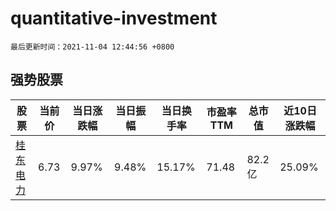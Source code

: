 # quantitative-investment

`最后更新时间：2021-11-04 12:44:56 +0800`

## 强势股票

|股票|当前价|当日涨跌幅|当日振幅|当日换手率|市盈率TTM|总市值|近10日涨跌幅|
|----|----|----|----|----|----|----|----|
|[桂东电力](https://xueqiu.com/S/SH600310)|6.73|9.97%|9.48%|15.17%|71.48|82.2亿|25.09%|
